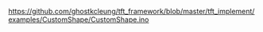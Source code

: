 https://github.com/ghostkcleung/tft_framework/blob/master/tft_implement/examples/CustomShape/CustomShape.ino
